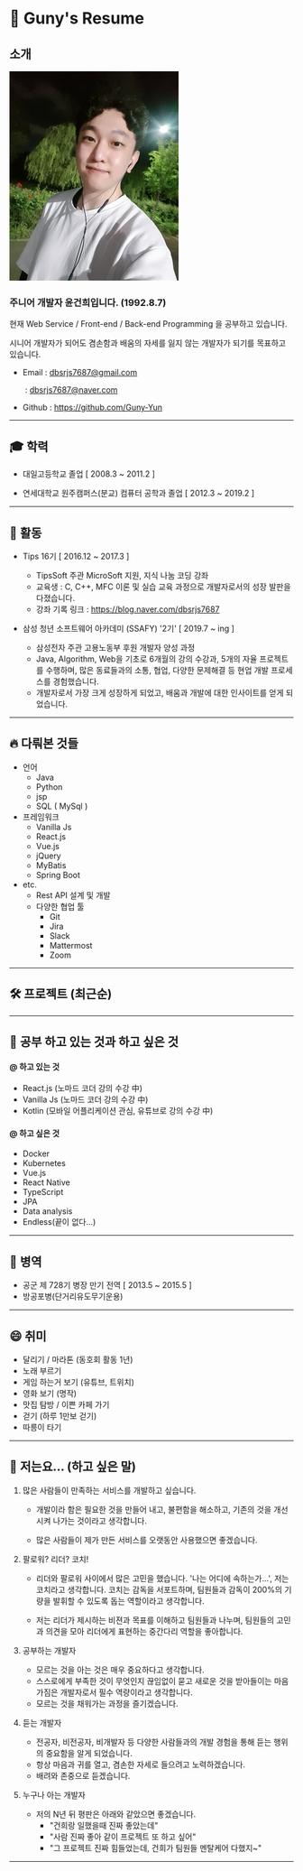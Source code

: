 # **:pencil:** Guny's Resume

## 소개

![Guny](./whoami.jpg)

### 주니어 개발자 윤건희입니다. (1992.8.7)

현재 Web Service / Front-end / Back-end Programming 을 공부하고 있습니다.

시니어 개발자가 되어도 겸손함과 배움의 자세를 잃지 않는 개발자가 되기를 목표하고 있습니다.

- Email   : dbsrjs7687@gmail.com 

  ​		    : dbsrjs7687@naver.com

- Github : https://github.com/Guny-Yun

---

## :mortar_board: 학력

- 대일고등학교 졸업 [ 2008.3 ~ 2011.2 ]

- 연세대학교 원주캠퍼스(분교) 컴퓨터 공학과 졸업 [ 2012.3 ~ 2019.2 ]

---

## :book: 활동

- Tips 16기 [ 2016.12 ~ 2017.3 ]
  - TipsSoft 주관 MicroSoft 지원, 지식 나눔 코딩 강좌
  - 교육생 : C, C++, MFC 이론 및 실습 교육 과정으로 개발자로서의 성장 발판을 다졌습니다.
  - 강좌 기록 링크 : https://blog.naver.com/dbsrjs7687

- 삼성 청년 소프트웨어 아카데미 (SSAFY) '2기' [ 2019.7 ~ ing ]
  - 삼성전자 주관 고용노동부 후원 개발자 양성 과정
  - Java, Algorithm, Web을 기초로 6개월의 강의 수강과, 5개의 자율 프로젝트를 수행하며, 많은 동료들과의 소통, 협업, 다양한 문제해결 등 현업 개발 프로세스를 경험했습니다. 
  - 개발자로서 가장 크게 성장하게 되었고, 배움과 개발에 대한 인사이트를 얻게 되었습니다.

---

## :fire: 다뤄본 것들

- 언어
  - Java
  - Python
  - jsp
  - SQL ( MySql )
- 프레임워크
  - Vanilla Js
  - React.js
  - Vue.js
  - jQuery
  - MyBatis
  - Spring Boot
- etc.
  - Rest API 설계 및 개발
  - 다양한 협업 툴
    - Git
    - Jira 
    - Slack
    - Mattermost
    - Zoom

---

## :hammer_and_wrench: 프로젝트 (최근순)









---

## :running: 공부 하고 있는 것과 하고 싶은 것

#### @ 하고 있는 것

- React.js (노마드 코더 강의 수강 中)
- Vanilla Js (노마드 코더 강의 수강 中)
- Kotlin (모바일 어플리케이션 관심, 유튜브로 강의 수강 中)

#### @ 하고 싶은 것

- Docker
- Kubernetes
- Vue.js
- React Native
- TypeScript
- JPA
- Data analysis
- Endless(끝이 없다...)

---

## :rocket: 병역

- 공군 제 728기 병장 만기 전역 [ 2013.5 ~ 2015.5 ]
- 방공포병(단거리유도무기운용)

---

## :smile: 취미

- 달리기 / 마라톤 (동호회 활동 1년)
- 노래 부르기
- 게임 하는거 보기 (유튜브, 트위치)
- 영화 보기 (명작)
- 맛집 탐방 / 이쁜 카페 가기
- 걷기 (하루 1만보 걷기)
- 따릉이 타기

---

## :deciduous_tree: 저는요... (하고 싶은 말)

1. 많은 사람들이 만족하는 서비스를 개발하고 싶습니다. 

   - 개발이라 함은 필요한 것을 만들어 내고, 불편함을 해소하고, 기존의 것을 개선시켜 나가는 것이라고 생각합니다.

   - 많은 사람들이 제가 만든 서비스를 오랫동안 사용했으면 좋겠습니다.

2. 팔로워? 리더? 코치!
   - 리더와 팔로워 사이에서 많은 고민을 했습니다. '나는 어디에 속하는가...', 저는 코치라고 생각합니다. 코치는 감독을 서포트하며, 팀원들과 감독이 200%의 기량을 발휘할 수 있도록 돕는 역할이라고 생각합니다. 

   - 저는 리더가 제시하는 비젼과 목표를 이해하고 팀원들과 나누며, 팀원들의 고민과 의견을 모아 리더에게 표현하는 중간다리 역할을 좋아합니다.

3. 공부하는 개발자
   - 모르는 것을 아는 것은 매우 중요하다고 생각합니다. 
   - 스스로에게 부족한 것이 무엇인지 끊임없이 묻고 새로운 것을 받아들이는 마음가짐은 개발자로서 필수 역량이라고 생각합니다.
   - 모르는 것을 채워가는 과정을 즐기겠습니다.

4. 듣는 개발자
   - 전공자, 비전공자, 비개발자 등 다양한 사람들과의 개발 경험을 통해 듣는 행위의 중요함을 알게 되었습니다.
   - 항상 마음과 귀를 열고, 겸손한 자세로 들으려고 노력하겠습니다.
   - 배려와 존중으로 듣겠습니다.

5. 누구나 아는 개발자
   - 저의 N년 뒤 평판은 아래와 같았으면 좋겠습니다.
     - "건희랑 일했을때 진짜 좋았는데"
     - "사람 진짜 좋아 같이 프로젝트 또 하고 싶어"
     - "그 프로젝트 진짜 힘들었는데, 건희가 팀원들 멘탈케어 다했지~"

---